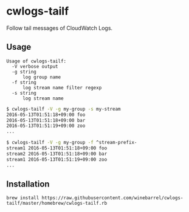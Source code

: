 # cwlogs-tailf

Follow tail messages of CloudWatch Logs.

## Usage

```
Usage of cwlogs-tailf:
  -V verbose output
  -g string
      log group name
  -f string
      log stream name filter regexp
  -s string
      log stream name
```

```sh
$ cwlogs-tailf -V -g my-group -s my-stream
2016-05-13T01:51:18+09:00 foo
2016-05-13T01:51:18+09:00 bar
2016-05-13T01:51:19+09:00 zoo
...
```

```sh
$ cwlogs-tailf -V -g my-group -f ^stream-prefix-
stream1 2016-05-13T01:51:18+09:00 foo
stream2 2016-05-13T01:51:18+09:00 bar
stream1 2016-05-13T01:51:19+09:00 zoo
...
```

## Installation

```
brew install https://raw.githubusercontent.com/winebarrel/cwlogs-tailf/master/homebrew/cwlogs-tailf.rb
```
